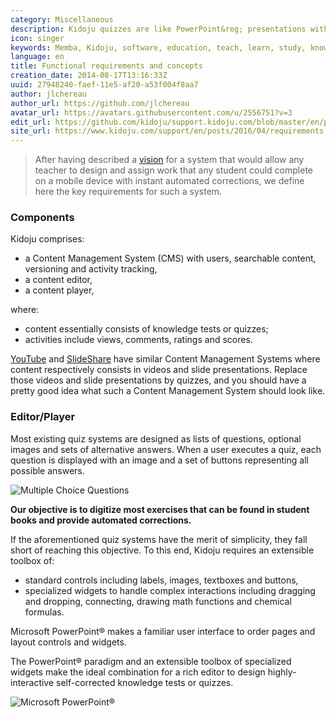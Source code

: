 ```yaml
---
category: Miscellaneous
description: Kidoju quizzes are like PowerPoint&reg; presentations with the ability to record answers and calculate a score.
icon: singer
keywords: Memba, Kidoju, software, education, teach, learn, study, knowledge, test, quiz, correction, tablets, SAT, Quizlet, Khan Academy
language: en
title: Functional requirements and concepts
creation_date: 2014-08-17T13:16:33Z
uuid: 27948240-faef-11e5-af20-a53f004f8aa7
author: jlchereau
author_url: https://github.com/jlchereau
avatar_url: https://avatars.githubusercontent.com/u/2556751?v=3
edit_url: https://github.com/kidoju/support.kidoju.com/blob/master/en/posts/2014/requirements.md
site_url: https://www.kidoju.com/support/en/posts/2016/04/requirements
---
```

> After having described a [vision](https://www.kidoju.com/support/en/posts/2015/05/vision) for a system that would allow any teacher
to design and assign work that any student could complete on a mobile device with instant automated corrections, we define here the key requirements for such a system. 

### Components

Kidoju comprises:

- a Content Management System (CMS) with users, searchable content, versioning and activity tracking,
- a content editor, 
- a content player,

where:
 
- content essentially consists of knowledge tests or quizzes;
- activities include views, comments, ratings and scores.

[YouTube](https://www.youtube.com/) and [SlideShare](http://www.slideshare.net/) have similar Content Management Systems where content respectively consists in videos and slide presentations.
Replace those videos and slide presentations by quizzes, and you should have a pretty good idea what such a Content Management System should look like.

### Editor/Player

Most existing quiz systems are designed as lists of questions, optional images and sets of alternative answers.
When a user executes a quiz, each question is displayed with an image and a set of buttons representing all possible answers.

![Multiple Choice Questions](https://raw.githubusercontent.com/kidoju/support.kidoju.com/master/en/posts/2014/requirements.jpg)

**Our objective is to digitize most exercises that can be found in student books and provide automated corrections.**

If the aforementioned quiz systems have the merit of simplicity, they fall short of reaching this objective.
To this end, Kidoju requires an extensible toolbox of:

- standard controls including labels, images, textboxes and buttons,
- specialized widgets to handle complex interactions including dragging and dropping, connecting, drawing math functions and chemical formulas. 

Microsoft PowerPoint® makes a familiar user interface to order pages and layout controls and widgets.

The PowerPoint® paradigm and an extensible toolbox of specialized widgets make the ideal combination for a rich editor
to design highly-interactive self-corrected knowledge tests or quizzes.

![Microsoft PowerPoint®](https://raw.githubusercontent.com/kidoju/support.kidoju.com/master/en/posts/2014/requirements.png)